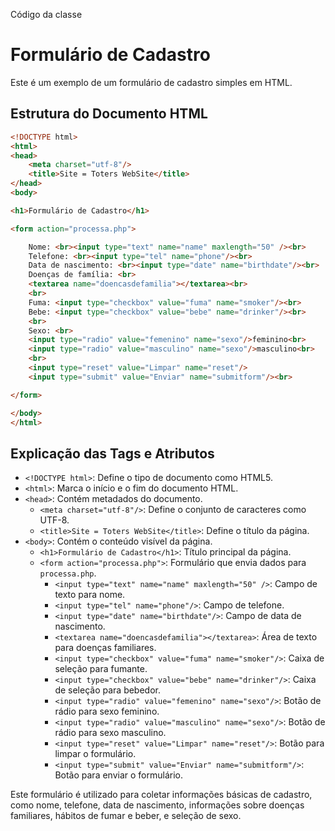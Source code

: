 
Código da classe


# Formulário de Cadastro

Este é um exemplo de um formulário de cadastro simples em HTML.

## Estrutura do Documento HTML

```html
<!DOCTYPE html>
<html>
<head>
    <meta charset="utf-8"/>
    <title>Site = Toters WebSite</title>
</head>
<body>

<h1>Formulário de Cadastro</h1>

<form action="processa.php">

    Nome: <br><input type="text" name="name" maxlength="50" /><br>
    Telefone: <br><input type="tel" name="phone"/><br>
    Data de nascimento: <br><input type="date" name="birthdate"/><br>
    Doenças de família: <br>
    <textarea name="doencasdefamilia"></textarea><br>
    <br>
    Fuma: <input type="checkbox" value="fuma" name="smoker"/><br>
    Bebe: <input type="checkbox" value="bebe" name="drinker"/><br>
    <br>
    Sexo: <br>
    <input type="radio" value="femenino" name="sexo"/>feminino<br>
    <input type="radio" value="masculino" name="sexo"/>masculino<br>
    <br>
    <input type="reset" value="Limpar" name="reset"/>
    <input type="submit" value="Enviar" name="submitform"/><br>

</form>

</body>
</html>
```

## Explicação das Tags e Atributos

- `<!DOCTYPE html>`: Define o tipo de documento como HTML5.
- `<html>`: Marca o início e o fim do documento HTML.
- `<head>`: Contém metadados do documento.
  - `<meta charset="utf-8"/>`: Define o conjunto de caracteres como UTF-8.
  - `<title>Site = Toters WebSite</title>`: Define o título da página.
- `<body>`: Contém o conteúdo visível da página.
  - `<h1>Formulário de Cadastro</h1>`: Título principal da página.
  - `<form action="processa.php">`: Formulário que envia dados para `processa.php`.
    - `<input type="text" name="name" maxlength="50" />`: Campo de texto para nome.
    - `<input type="tel" name="phone"/>`: Campo de telefone.
    - `<input type="date" name="birthdate"/>`: Campo de data de nascimento.
    - `<textarea name="doencasdefamilia"></textarea>`: Área de texto para doenças familiares.
    - `<input type="checkbox" value="fuma" name="smoker"/>`: Caixa de seleção para fumante.
    - `<input type="checkbox" value="bebe" name="drinker"/>`: Caixa de seleção para bebedor.
    - `<input type="radio" value="femenino" name="sexo"/>`: Botão de rádio para sexo feminino.
    - `<input type="radio" value="masculino" name="sexo"/>`: Botão de rádio para sexo masculino.
    - `<input type="reset" value="Limpar" name="reset"/>`: Botão para limpar o formulário.
    - `<input type="submit" value="Enviar" name="submitform"/>`: Botão para enviar o formulário.

Este formulário é utilizado para coletar informações básicas de cadastro, como nome, telefone, data de nascimento, informações sobre doenças familiares, hábitos de fumar e beber, e seleção de sexo.
